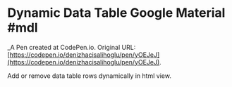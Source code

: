 # Dynamic Data Table Google Material #mdl
 _A Pen created at CodePen.io. Original URL: [https://codepen.io/denizhacisalihoglu/pen/yOEJeJ](https://codepen.io/denizhacisalihoglu/pen/yOEJeJ).

 Add or remove data table rows dynamically in html view.